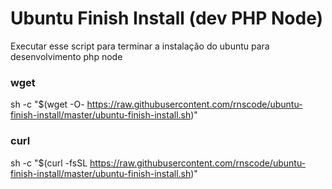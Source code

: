 # Ubuntu Finish Install (dev PHP Node)

Executar esse script para terminar a instalação do ubuntu para desenvolvimento php node

### wget

sh -c "$(wget -O- https://raw.githubusercontent.com/rnscode/ubuntu-finish-install/master/ubuntu-finish-install.sh)"

### curl

sh -c "$(curl -fsSL https://raw.githubusercontent.com/rnscode/ubuntu-finish-install/master/ubuntu-finish-install.sh)"
